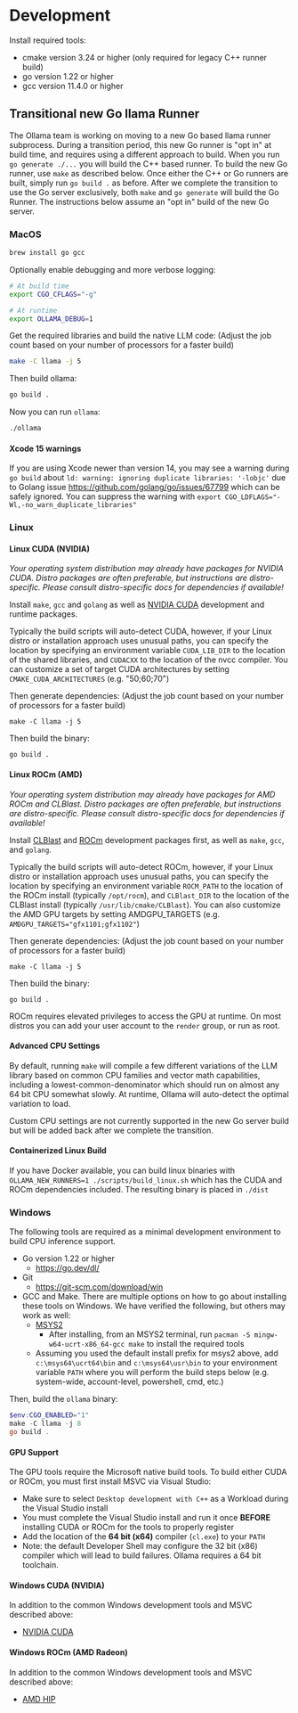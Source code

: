 # Development

Install required tools:

- cmake version 3.24 or higher (only required for legacy C++ runner build)
- go version 1.22 or higher
- gcc version 11.4.0 or higher


## Transitional new Go llama Runner

The Ollama team is working on moving to a new Go based llama runner subprocess.  During a transition period, this new Go runner is "opt in" at build time, and requires using a different approach to build.  When you run `go generate ./...` you will build the C++ based runner.  To build the new Go runner, use `make` as described below. Once either the C++ or Go runners are built, simply run `go build .` as before.  After we complete the transition to use the Go server exclusively, both `make` and `go generate` will build the Go Runner.  The instructions below assume an "opt in" build of the new Go server.

### MacOS

```bash
brew install go gcc
```

Optionally enable debugging and more verbose logging:

```bash
# At build time
export CGO_CFLAGS="-g"

# At runtime
export OLLAMA_DEBUG=1
```

Get the required libraries and build the native LLM code:  (Adjust the job count based on your number of processors for a faster build)

```bash
make -C llama -j 5
```

Then build ollama:

```bash
go build .
```

Now you can run `ollama`:

```bash
./ollama
```

#### Xcode 15 warnings

If you are using Xcode newer than version 14, you may see a warning during `go build` about `ld: warning: ignoring duplicate libraries: '-lobjc'` due to Golang issue https://github.com/golang/go/issues/67799 which can be safely ignored.  You can suppress the warning with `export CGO_LDFLAGS="-Wl,-no_warn_duplicate_libraries"`

### Linux

#### Linux CUDA (NVIDIA)

_Your operating system distribution may already have packages for NVIDIA CUDA. Distro packages are often preferable, but instructions are distro-specific. Please consult distro-specific docs for dependencies if available!_

Install `make`, `gcc` and `golang` as well as [NVIDIA CUDA](https://developer.nvidia.com/cuda-downloads)
development and runtime packages.

Typically the build scripts will auto-detect CUDA, however, if your Linux distro
or installation approach uses unusual paths, you can specify the location by
specifying an environment variable `CUDA_LIB_DIR` to the location of the shared
libraries, and `CUDACXX` to the location of the nvcc compiler. You can customize
a set of target CUDA architectures by setting `CMAKE_CUDA_ARCHITECTURES` (e.g. "50;60;70")

Then generate dependencies:  (Adjust the job count based on your number of processors for a faster build)

```
make -C llama -j 5
```

Then build the binary:

```
go build .
```

#### Linux ROCm (AMD)

_Your operating system distribution may already have packages for AMD ROCm and CLBlast. Distro packages are often preferable, but instructions are distro-specific. Please consult distro-specific docs for dependencies if available!_

Install [CLBlast](https://github.com/CNugteren/CLBlast/blob/master/doc/installation.md) and [ROCm](https://rocm.docs.amd.com/en/latest/) development packages first, as well as `make`, `gcc`, and `golang`.

Typically the build scripts will auto-detect ROCm, however, if your Linux distro
or installation approach uses unusual paths, you can specify the location by
specifying an environment variable `ROCM_PATH` to the location of the ROCm
install (typically `/opt/rocm`), and `CLBlast_DIR` to the location of the
CLBlast install (typically `/usr/lib/cmake/CLBlast`). You can also customize
the AMD GPU targets by setting AMDGPU_TARGETS (e.g. `AMDGPU_TARGETS="gfx1101;gfx1102"`)

Then generate dependencies:  (Adjust the job count based on your number of processors for a faster build)

```
make -C llama -j 5
```

Then build the binary:

```
go build .
```

ROCm requires elevated privileges to access the GPU at runtime. On most distros you can add your user account to the `render` group, or run as root.

#### Advanced CPU Settings

By default, running `make` will compile a few different variations
of the LLM library based on common CPU families and vector math capabilities,
including a lowest-common-denominator which should run on almost any 64 bit CPU
somewhat slowly. At runtime, Ollama will auto-detect the optimal variation to
load. 

Custom CPU settings are not currently supported in the new Go server build but will be added back after we complete the transition.

#### Containerized Linux Build

If you have Docker available, you can build linux binaries with `OLLAMA_NEW_RUNNERS=1 ./scripts/build_linux.sh` which has the CUDA and ROCm dependencies included. The resulting binary is placed in `./dist`

### Windows

The following tools are required as a minimal development environment to build CPU inference support.

- Go version 1.22 or higher
  - https://go.dev/dl/
- Git
  - https://git-scm.com/download/win
- GCC and Make.  There are multiple options on how to go about installing these tools on Windows.  We have verified the following, but others may work as well:  
  - [MSYS2](https://www.msys2.org/)
    - After installing, from an MSYS2 terminal, run `pacman -S mingw-w64-ucrt-x86_64-gcc make` to install the required tools
  - Assuming you used the default install prefix for msys2 above, add `c:\msys64\ucrt64\bin` and `c:\msys64\usr\bin` to your environment variable `PATH` where you will perform the build steps below (e.g. system-wide, account-level, powershell, cmd, etc.)

Then, build the `ollama` binary:

```powershell
$env:CGO_ENABLED="1"
make -C llama -j 8
go build .
```

#### GPU Support

The GPU tools require the Microsoft native build tools.  To build either CUDA or ROCm, you must first install MSVC via Visual Studio:

- Make sure to select `Desktop development with C++` as a Workload during the Visual Studio install
- You must complete the Visual Studio install and run it once **BEFORE** installing CUDA or ROCm for the tools to properly register
- Add the location of the **64 bit (x64)** compiler (`cl.exe`) to your `PATH`
- Note: the default Developer Shell may configure the 32 bit (x86) compiler which will lead to build failures.  Ollama requires a 64 bit toolchain.

#### Windows CUDA (NVIDIA)

In addition to the common Windows development tools and MSVC described above:

- [NVIDIA CUDA](https://docs.nvidia.com/cuda/cuda-installation-guide-microsoft-windows/index.html)

#### Windows ROCm (AMD Radeon)

In addition to the common Windows development tools and MSVC described above:

- [AMD HIP](https://www.amd.com/en/developer/resources/rocm-hub/hip-sdk.html)

